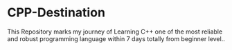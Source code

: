 # CPP-Destination
This Repository marks my journey of Learning C++ one of the most reliable and robust programming language within 7 days totally from beginner level.. 
